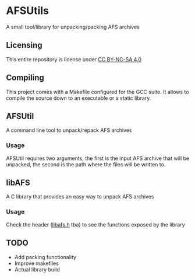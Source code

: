 
# AFSUtils

A small tool/library for unpacking/packing AFS archives

## Licensing 

This entire repository is license under [CC BY-NC-SA 4.0](https://creativecommons.org/licenses/by-nc-sa/4.0/)

## Compiling

This project comes with a Makefile configured for the GCC suite. It allows to compile the source down to an executable or a static library.

## AFSUtil

A command line tool to unpack/repack AFS archives

### Usage

AFSUtil requires two arguments, the first is the input AFS archive that will be unpacked, the second is the path where the files will be written to.

## libAFS

A C library that provides an easy way to unpack AFS archives

### Usage

Check the header ([libafs.h]() tba) to see the functions exposed by the library

## TODO

- Add packing functionality
- Improve makefiles
- Actual library build